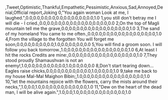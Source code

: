 ,Tweet,Optimistic,Thankful,Empathetic,Pessimistic,Anxious,Sad,Annoyed,Denial,Official report,Joking
0,"You again woman Look at me, I laughed.",0.0,0.0,0.0,0.0,0.0,0.0,0.0,0.0,0.0,1.0
1,you still don't betray me I will die - I cried.,0.0,0.0,0.0,0.0,0.0,0.0,0.0,0.0,0.0,0.0
2,On the top of Magli mountain tell me the grave,0.0,0.0,0.0,0.0,0.0,0.0,0.0,0.0,0.0,1.0
3,The sand of my homeland You came to me often.,0.0,0.0,0.0,0.0,0.0,0.0,0.0,0.0,0.0,1.0
4,From the village to the forgotten You will forget me soon,0.0,0.0,0.0,0.0,0.0,1.0,0.0,0.0,0.0,0.0
5,You will find a groom soon. I will follow you back tomorrow.,1.0,0.0,0.0,0.0,0.0,0.0,0.0,0.0,0.0,1.0
6,At least I hit the rocks Credits are mine:,0.0,0.0,0.0,0.0,0.0,0.0,0.0,0.0,0.0,1.0
7,They stood proudly Shamaushvan is not an enemy!,1.0,0.0,0.0,0.0,0.0,0.0,1.0,0.0,0.0,0.0
8,Don't start tearing down… Eagles raise chicks,0.0,0.0,0.0,0.0,0.0,0.0,1.0,0.0,0.0,1.0
9,take me back to my house Mal-Mal Maighon Bibin;,1.0,0.0,0.0,0.0,0.0,0.0,0.0,0.0,0.0,1.0
10,"let the mountains rejoice with the flowers, carry the mists around their necks,",1.0,0.0,1.0,0.0,0.0,0.0,0.0,0.0,0.0,1.0
11,"Dew on the heart of the dead man, I will be alive again.",1.0,0.0,1.0,0.0,0.0,0.0,0.0,0.0,0.0,1.0

